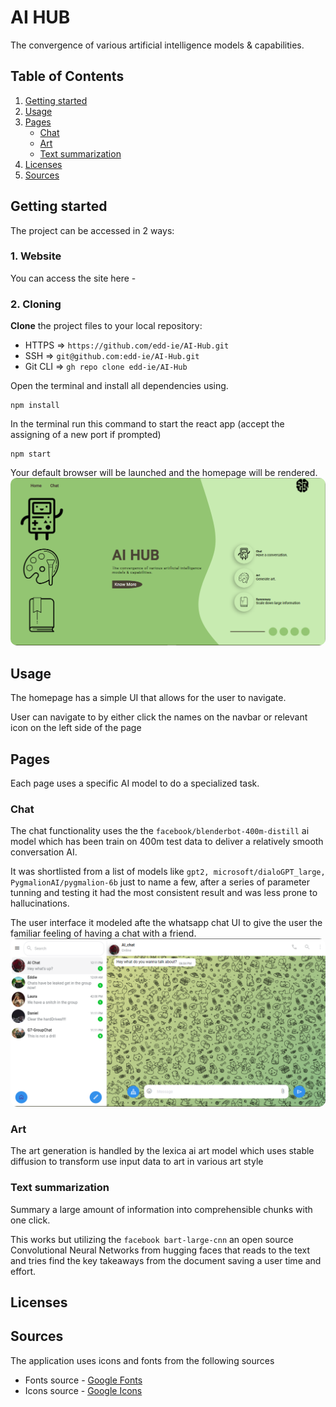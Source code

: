 # AI HUB

The convergence of various artificial intelligence models & capabilities.

## Table of Contents

1. [Getting started](#Getting-started)
2. [Usage](#Usage)
3. [Pages](#Pages)
   - [Chat](#chat)
   - [Art](#art)
   - [Text summarization](#summary)
4. [Licenses](#license)
5. [Sources](#Sources)

## <a id="Getting-started">Getting started</a>

The project can be accessed in 2 ways:

### 1. Website

You can access the site here -

### 2. Cloning

**Clone** the project files to your local repository:

- HTTPS => `https://github.com/edd-ie/AI-Hub.git`
- SSH => `git@github.com:edd-ie/AI-Hub.git`
- Git CLI => `gh repo clone edd-ie/AI-Hub`

Open the terminal and install all dependencies using.

```
npm install
```

In the terminal run this command to start the react app (accept the assigning of a new port if prompted)

```
npm start
```

Your default browser will be launched and the homepage will be rendered.
<img src="./src/images/homePage.png" 
alt="App screenshot"
style="border-radius:10px;"/>

## <a id="Usage">Usage</a>

The homepage has a simple UI that allows for the user to navigate.

User can navigate to by either click the names on the navbar or relevant icon on the left side of the page

## <a id="Pages">Pages</a>

Each page uses a specific AI model to do a specialized task.

### <a id="chat">Chat</a>

The chat functionality uses the the `facebook/blenderbot-400m-distill` ai model which has been train on 400m test data to deliver a relatively smooth conversation AI.

It was shortlisted from a list of models like `gpt2, microsoft/dialoGPT_large, PygmalionAI/pygmalion-6b` just to name a few, after a series of parameter tunning and testing it had the most consistent result and was less prone to hallucinations.

The user interface it modeled afte the whatsapp chat UI to give the user the familiar feeling of having a chat with a friend.
<img src="./src/images/chat page.png" 
alt="App screenshot"
style="border-radius:10px;"/>

### <a id="art">Art</a>

The art generation is handled by the lexica ai art model which uses stable diffusion to transform use input data to art in various art style

### <a id="summary">Text summarization</a>

Summary a large amount of information into comprehensible chunks with one click.

This works but utilizing the `facebook bart-large-cnn` an open source Convolutional Neural Networks from hugging faces that reads to the text and tries find the key takeaways from the document saving a user time and effort.

## <a id="license">Licenses</a>

## <a id="Sources">Sources</a>

The application uses icons and fonts from the following sources

- Fonts source - [Google Fonts](https://fonts.googleapis.com/css2?family=Poppins:wght@300;400;500;600;700&display=swap)
- Icons source - [Google Icons](https://fonts.googleapis.com/css2?family=Material+Symbols+Outlined:opsz,wght,FILL,GRAD@48,400,1,0)
